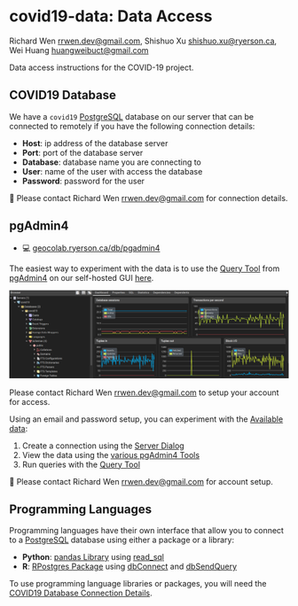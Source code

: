 # covid19-data: Data Access

Richard Wen rrwen.dev@gmail.com, Shishuo Xu shishuo.xu@ryerson.ca, Wei Huang huangweibuct@gmail.com

Data access instructions for the COVID-19 project.

## COVID19 Database

We have a `covid19` [PostgreSQL](https://www.postgresql.org/) database on our server that can be connected to remotely if you have the following connection details:

* **Host**: ip address of the database server
* **Port**: port of the database server
* **Database**: database name you are connecting to
* **User**: name of the user with access the database
* **Password**: password for the user

:email: Please contact Richard Wen rrwen.dev@gmail.com for connection details.

## pgAdmin4

* :computer: [geocolab.ryerson.ca/db/pgadmin4](https://geocolab.ryerson.ca/db/pgadmin4)

The easiest way to experiment with the data is to use the [Query Tool](https://www.pgadmin.org/docs/pgadmin4/latest/query_tool.html) from [pgAdmin4](https://www.pgadmin.org/) on our self-hosted GUI [here](https://geocolab.ryerson.ca/db/pgadmin4).

![Example of pgAdmin4 Interface](img/pgadmin4_example.png)

Please contact Richard Wen rrwen.dev@gmail.com to setup your account for access.

Using an email and password setup, you can experiment with the [Available data](../README.md#available-data):

1. Create a connection using the [Server Dialog](https://www.pgadmin.org/docs/pgadmin4/latest/server_dialog.html)
2. View the data using the [various pgAdmin4 Tools](https://www.pgadmin.org/docs/pgadmin4/4.19/editgrid.html)
3. Run queries with the [Query Tool](https://www.pgadmin.org/docs/pgadmin4/latest/query_tool.html)

:email: Please contact Richard Wen rrwen.dev@gmail.com for account setup.

## Programming Languages

Programming languages have their own interface that allow you to connect to a [PostgreSQL](https://www.postgresql.org/) database using either a package or a library:

* **Python**: [pandas Library](https://pandas.pydata.org/docs/) using [read_sql](https://pandas.pydata.org/pandas-docs/stable/reference/api/pandas.read_sql.html?highlight=read#pandas.read_sql)
* **R**: [RPostgres Package](https://rpostgres.r-dbi.org/) using [dbConnect](https://rpostgres.r-dbi.org/reference/dbconnect-pqdriver-method) and [dbSendQuery](https://rpostgres.r-dbi.org/reference/postgres-query.html)

To use programming language libraries or packages, you will need the [COVID19 Database Connection Details](#covid19-database).
